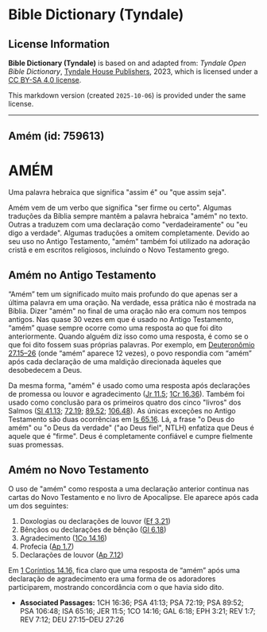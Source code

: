 # Bible Dictionary (Tyndale)

## License Information

**Bible Dictionary (Tyndale)** is based on and adapted from: _Tyndale Open Bible Dictionary_, [Tyndale House Publishers](https://tyndaleopenresources.com/), 2023, which is licensed under a [CC BY-SA 4.0 license](https://creativecommons.org/licenses/by-sa/4.0/legalcode.en).

This markdown version (created `2025-10-06`) is provided under the same license.



--------------------------------

## Amém (id: 759613)

AMÉM
====

Uma palavra hebraica que significa "assim é" ou "que assim seja".

Amém vem de um verbo que significa "ser firme ou certo". Algumas traduções da Bíblia sempre mantêm a palavra hebraica "amém" no texto. Outras a traduzem com uma declaração como "verdadeiramente" ou "eu digo a verdade". Algumas traduções a omitem completamente. Devido ao seu uso no Antigo Testamento, "amém" também foi utilizado na adoração cristã e em escritos religiosos, incluindo o Novo Testamento grego.

Amém no Antigo Testamento
-------------------------

“Amém” tem um significado muito mais profundo do que apenas ser a última palavra em uma oração. Na verdade, essa prática não é mostrada na Bíblia. Dizer "amém" no final de uma oração não era comum nos tempos antigos. Nas quase 30 vezes em que é usado no Antigo Testamento, “amém” quase sempre ocorre como uma resposta ao que foi dito anteriormente. Quando alguém diz isso como uma resposta, é como se o que foi dito fossem suas próprias palavras. Por exemplo, em [Deuteronômio 27\.15–26](https://ref.ly/Deut27:15-Deut27:26) (onde “amém” aparece 12 vezes), o povo respondia com “amém” após cada declaração de uma maldição direcionada àqueles que desobedecem a Deus.

Da mesma forma, "amém" é usado como uma resposta após declarações de promessa ou louvor e agradecimento ([Jr 11\.5](https://ref.ly/Jer11:5); [1Cr 16\.36](https://ref.ly/1Chr16:36)). Também foi usado como conclusão para os primeiros quatro dos cinco "livros" dos Salmos ([Sl 41\.13](https://ref.ly/Ps41:13); [72\.19](https://ref.ly/Ps72:19); [89\.52](https://ref.ly/Ps89:52); [106\.48](https://ref.ly/Ps106:48)). As únicas exceções no Antigo Testamento são duas ocorrências em [Is 65\.16](https://ref.ly/Isa65:16). Lá, a frase "o Deus do amém" ou "o Deus da verdade" ("ao Deus fiel", NTLH) enfatiza que Deus é aquele que é "firme". Deus é completamente confiável e cumpre fielmente suas promessas.

Amém no Novo Testamento
-----------------------

O uso de "amém" como resposta a uma declaração anterior continua nas cartas do Novo Testamento e no livro de Apocalipse. Ele aparece após cada um dos seguintes:

1. Doxologias ou declarações de louvor ([Ef 3\.21](https://ref.ly/Eph3:21))
2. Bênçãos ou declarações de bênção ([Gl 6\.18](https://ref.ly/Gal6:18))
3. Agradecimento ([1Co 14\.16](https://ref.ly/1Cor14:16))
4. Profecia ([Ap 1\.7](https://ref.ly/Rev1:7))
5. Declarações de louvor ([Ap 7\.12](https://ref.ly/Rev7:12))

Em [1 Coríntios 14\.16,](https://ref.ly/1Cor14:16) fica claro que uma resposta de “amém” após uma declaração de agradecimento era uma forma de os adoradores participarem, mostrando concordância com o que havia sido dito.

* **Associated Passages:** 1CH 16:36; PSA 41:13; PSA 72:19; PSA 89:52; PSA 106:48; ISA 65:16; JER 11:5; 1CO 14:16; GAL 6:18; EPH 3:21; REV 1:7; REV 7:12; DEU 27:15–DEU 27:26

